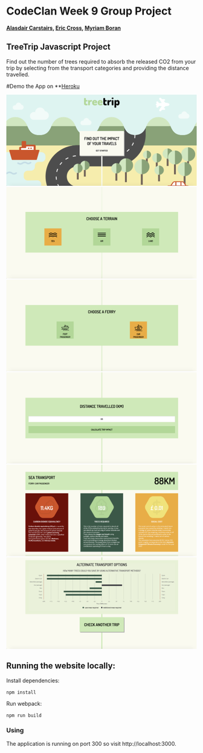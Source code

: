 # CodeClan Week 9 Group Project
**[Alasdair Carstairs](https://github.com/Alasdair321), [Eric Cross](https://github.com/ericxcross), [Myriam Boran](https://github.com/MyriamBoran)**

## TreeTrip Javascript Project

Find out the number of trees required to absorb the released CO2 from your trip by selecting from the transport categories and providing the distance travelled.

#Demo the App on **[Heroku](https://treetrip-co2e.herokuapp.com/)


![Screenshot landing page](client/public/images/screenshot1.png)
![Screenshot first category](client/public/images/screenshot2.png)
![Screenshot second category](client/public/images/screenshot3.png)
![Screenshot distance category](client/public/images/screenshot4.png)
![Screenshot results](client/public/images/screenshot5.png)
![Screenshot alternative options](client/public/images/screenshot6.png)

## Running the website locally:

Install dependencies:

```
npm install
```

Run webpack:

```
npm run build
```

### Using

The application is running on port 300 so visit http://localhost:3000.
